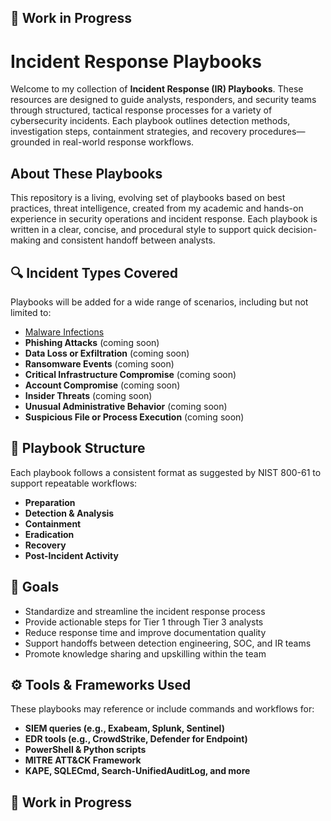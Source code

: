 ## 🚧 Work in Progress
# Incident Response Playbooks

Welcome to my collection of **Incident Response (IR) Playbooks**. These resources are designed to guide analysts, responders, and security teams through structured, tactical response processes for a variety of cybersecurity incidents. Each playbook outlines detection methods, investigation steps, containment strategies, and recovery procedures—grounded in real-world response workflows.

## About These Playbooks

This repository is a living, evolving set of playbooks based on best practices, threat intelligence, created from my academic and hands-on experience in security operations and incident response. Each playbook is written in a clear, concise, and procedural style to support quick decision-making and consistent handoff between analysts.

## 🔍 Incident Types Covered

Playbooks will be added for a wide range of scenarios, including but not limited to:

- [Malware Infections](https://github.com/marthajsosa/Incident-Response-Playbooks/tree/main/IR%20Malware)
- **Phishing Attacks** (coming soon)
- **Data Loss or Exfiltration** (coming soon)
- **Ransomware Events** (coming soon)
- **Critical Infrastructure Compromise** (coming soon)
- **Account Compromise** (coming soon)
- **Insider Threats** (coming soon)
- **Unusual Administrative Behavior** (coming soon)
- **Suspicious File or Process Execution** (coming soon)

## 🧭 Playbook Structure

Each playbook follows a consistent format as suggested by NIST 800-61 to support repeatable workflows:

- **Preparation**
- **Detection & Analysis**
- **Containment**
- **Eradication**
- **Recovery**
- **Post-Incident Activity**

## 🎯 Goals

- Standardize and streamline the incident response process  
- Provide actionable steps for Tier 1 through Tier 3 analysts  
- Reduce response time and improve documentation quality  
- Support handoffs between detection engineering, SOC, and IR teams  
- Promote knowledge sharing and upskilling within the team

## ⚙️ Tools & Frameworks Used

These playbooks may reference or include commands and workflows for:

- **SIEM queries (e.g., Exabeam, Splunk, Sentinel)**
- **EDR tools (e.g., CrowdStrike, Defender for Endpoint)**
- **PowerShell & Python scripts**
- **MITRE ATT&CK Framework**
- **KAPE, SQLECmd, Search-UnifiedAuditLog, and more**

## 🚧 Work in Progress
